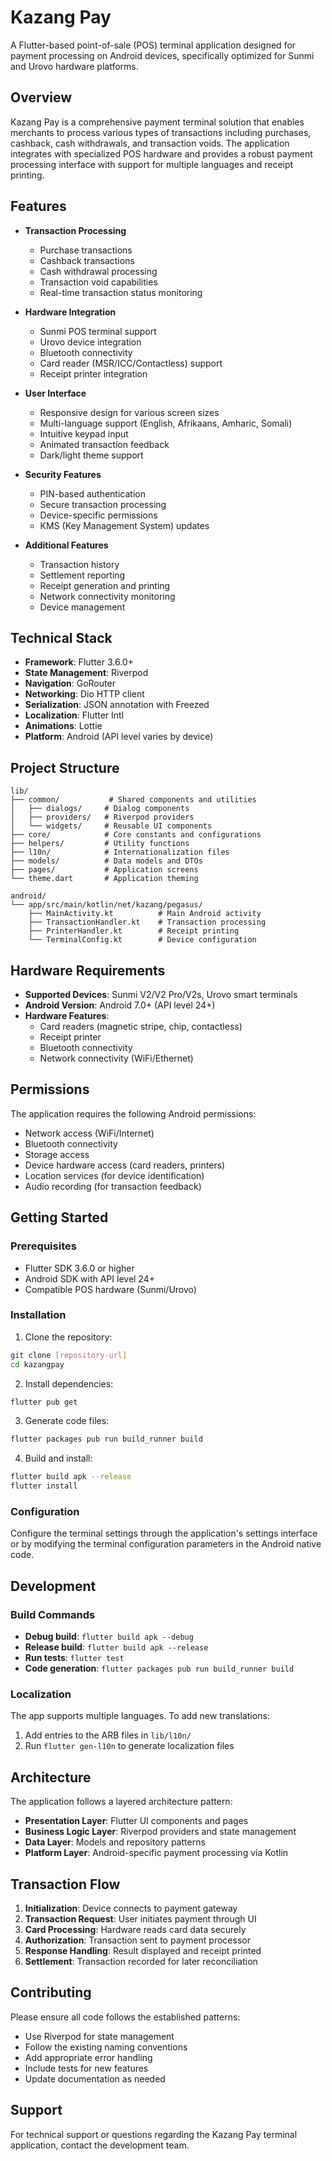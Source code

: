 # Kazang Pay

A Flutter-based point-of-sale (POS) terminal application designed for payment processing on Android devices, specifically optimized for Sunmi and Urovo hardware platforms.

## Overview

Kazang Pay is a comprehensive payment terminal solution that enables merchants to process various types of transactions including purchases, cashback, cash withdrawals, and transaction voids. The application integrates with specialized POS hardware and provides a robust payment processing interface with support for multiple languages and receipt printing.

## Features

- **Transaction Processing**
  - Purchase transactions
  - Cashback transactions
  - Cash withdrawal processing
  - Transaction void capabilities
  - Real-time transaction status monitoring

- **Hardware Integration**
  - Sunmi POS terminal support
  - Urovo device integration
  - Bluetooth connectivity
  - Card reader (MSR/ICC/Contactless) support
  - Receipt printer integration

- **User Interface**
  - Responsive design for various screen sizes
  - Multi-language support (English, Afrikaans, Amharic, Somali)
  - Intuitive keypad input
  - Animated transaction feedback
  - Dark/light theme support

- **Security Features**
  - PIN-based authentication
  - Secure transaction processing
  - Device-specific permissions
  - KMS (Key Management System) updates

- **Additional Features**
  - Transaction history
  - Settlement reporting
  - Receipt generation and printing
  - Network connectivity monitoring
  - Device management

## Technical Stack

- **Framework**: Flutter 3.6.0+
- **State Management**: Riverpod
- **Navigation**: GoRouter
- **Networking**: Dio HTTP client
- **Serialization**: JSON annotation with Freezed
- **Localization**: Flutter Intl
- **Animations**: Lottie
- **Platform**: Android (API level varies by device)

## Project Structure

```
lib/
├── common/           # Shared components and utilities
│   ├── dialogs/     # Dialog components
│   ├── providers/   # Riverpod providers
│   └── widgets/     # Reusable UI components
├── core/            # Core constants and configurations
├── helpers/         # Utility functions
├── l10n/            # Internationalization files
├── models/          # Data models and DTOs
├── pages/           # Application screens
└── theme.dart       # Application theming

android/
└── app/src/main/kotlin/net/kazang/pegasus/
    ├── MainActivity.kt          # Main Android activity
    ├── TransactionHandler.kt    # Transaction processing
    ├── PrinterHandler.kt        # Receipt printing
    └── TerminalConfig.kt        # Device configuration
```

## Hardware Requirements

- **Supported Devices**: Sunmi V2/V2 Pro/V2s, Urovo smart terminals
- **Android Version**: Android 7.0+ (API level 24+)
- **Hardware Features**: 
  - Card readers (magnetic stripe, chip, contactless)
  - Receipt printer
  - Bluetooth connectivity
  - Network connectivity (WiFi/Ethernet)

## Permissions

The application requires the following Android permissions:
- Network access (WiFi/Internet)
- Bluetooth connectivity
- Storage access
- Device hardware access (card readers, printers)
- Location services (for device identification)
- Audio recording (for transaction feedback)

## Getting Started

### Prerequisites

- Flutter SDK 3.6.0 or higher
- Android SDK with API level 24+
- Compatible POS hardware (Sunmi/Urovo)

### Installation

1. Clone the repository:
```bash
git clone [repository-url]
cd kazangpay
```

2. Install dependencies:
```bash
flutter pub get
```

3. Generate code files:
```bash
flutter packages pub run build_runner build
```

4. Build and install:
```bash
flutter build apk --release
flutter install
```

### Configuration

Configure the terminal settings through the application's settings interface or by modifying the terminal configuration parameters in the Android native code.

## Development

### Build Commands

- **Debug build**: `flutter build apk --debug`
- **Release build**: `flutter build apk --release`
- **Run tests**: `flutter test`
- **Code generation**: `flutter packages pub run build_runner build`

### Localization

The app supports multiple languages. To add new translations:

1. Add entries to the ARB files in `lib/l10n/`
2. Run `flutter gen-l10n` to generate localization files

## Architecture

The application follows a layered architecture pattern:

- **Presentation Layer**: Flutter UI components and pages
- **Business Logic Layer**: Riverpod providers and state management
- **Data Layer**: Models and repository patterns
- **Platform Layer**: Android-specific payment processing via Kotlin

## Transaction Flow

1. **Initialization**: Device connects to payment gateway
2. **Transaction Request**: User initiates payment through UI
3. **Card Processing**: Hardware reads card data securely
4. **Authorization**: Transaction sent to payment processor
5. **Response Handling**: Result displayed and receipt printed
6. **Settlement**: Transaction recorded for later reconciliation

## Contributing

Please ensure all code follows the established patterns:
- Use Riverpod for state management
- Follow the existing naming conventions
- Add appropriate error handling
- Include tests for new features
- Update documentation as needed

## Support

For technical support or questions regarding the Kazang Pay terminal application, contact the development team.